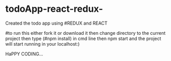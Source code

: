 # todoApp-react-redux-
 Created the todo app using 
 #REDUX and REACT
 
 #to run this 
 either fork it or download it 
 then change directory to the current project 
 then type (#npm install) in cmd line
 then npm start and the project will start running in your localhost:)
 
 
 HaPPY CODING...
 
